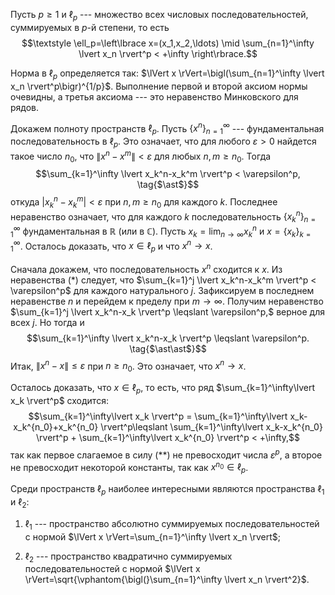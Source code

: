 Пусть $p\geqslant 1$ и $\ell_p$ --- множество всех числовых
    последовательностей, суммируемых в $p$-й степени, то есть
    $$\textstyle
    \ell_p=\left\lbrace x=(x_1,x_2,\ldots) \mid \sum_{n=1}^\infty \lvert x_n \rvert^p < +\infty \right\rbrace.$$

Норма в $\ell_p$ определяется так:
    $\lVert x \rVert=\bigl(\sum_{n=1}^\infty \lvert x_n \rvert^p\bigr)^{1/p}$.
    Выполнение первой и второй аксиом нормы очевидны, а третья аксиома
    --- это неравенство Минковского для рядов.

Докажем полноту пространств $\ell_p$. Пусть $\{x^n\}_{n=1}^\infty$
    --- фундаментальная последовательность в $\ell_p$. Это означает, что
    для любого $\varepsilon>0$ найдется такое число $n_0$, что
    $\lVert x^n-x^m \rVert<\varepsilon$ для любых $n,m \geqslant n_0$.
    Тогда
    $$\sum_{k=1}^\infty \lvert x_k^n-x_k^m \rvert^p < \varepsilon^p, \tag{$\ast$}$$
    откуда $\lvert x_k^n-x_k^m \rvert<\varepsilon$ при
    $n,m\geqslant n_0$ для каждого $k$. Последнее неравенство означает,
    что для каждого $k$ последовательность $\{x_k^n\}_{n=1}^\infty$
    фундаментальная в $\mathbb{R}$ (или в $\mathbb{C}$). Пусть
    $x_k=\lim_{n\to\infty} x_k^n$ и $x=\{x_k\}_{k=1}^\infty$. Осталось
    доказать, что $x\in \ell_p$ и что $x^n\to x$.

Сначала докажем, что последовательность $x^n$ сходится к $x$. Из
    неравенства $(\ast)$ следует, что
    $\sum_{k=1}^j \lvert x_k^n-x_k^m \rvert^p < \varepsilon^p$ для
    каждого натурального $j$. Зафиксируем в последнем неравенстве $n$ и
    перейдем к пределу при $m\to\infty$. Получим неравенство
    $\sum_{k=1}^j \lvert x_k^n-x_k \rvert^p \leqslant \varepsilon^p,$
    верное для всех $j$. Но тогда и
    $$\sum_{k=1}^\infty \lvert x_k^n-x_k \rvert^p \leqslant \varepsilon^p. \tag{$\ast\ast$}$$
    Итак, $\lVert x^n-x \rVert\leqslant\varepsilon$ при
    $n\geqslant n_0$. Это означает, что $x^n\to x$.

Осталось доказать, что $x\in \ell_p$, то есть, что ряд
    $\sum_{k=1}^\infty\lvert x_k \rvert^p$ сходится:
    $$\sum_{k=1}^\infty\lvert x_k \rvert^p = \sum_{k=1}^\infty\lvert x_k-x_k^{n_0}+x_k^{n_0} \rvert^p\leqslant
    \sum_{k=1}^\infty\lvert x_k-x_k^{n_0} \rvert^p + \sum_{k=1}^\infty\lvert x_k^{n_0} \rvert^p < +\infty,$$
    так как первое слагаемое в силу $(\ast\ast)$ не превосходит числа
    $\varepsilon^p$, а второе не превосходит некоторой константы, так
    как $x^{n_0}\in \ell_p$.

Среди пространств $\ell_p$ наиболее интересными являются
    пространства $\ell_1$ и $\ell_2$:

1.  $\ell_1$ --- пространство абсолютно суммируемых
        последовательностей с нормой
        $\lVert x \rVert=\sum_{n=1}^\infty \lvert x_n \rvert$;

2.  $\ell_2$ --- пространство квадратично суммируемых
        последовательностей с нормой
        $\lVert x \rVert=\sqrt{\vphantom{\bigl(}\sum_{n=1}^\infty \lvert x_n \rvert^2}$.